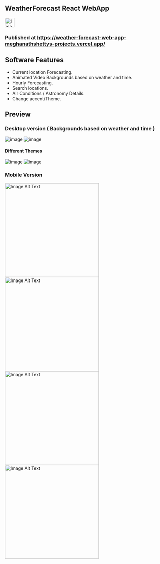 ## WeatherForecast React WebApp 
<img src="https://github.com/MeghanathShetty/Weather_Forecast_React_Web/assets/127648939/393aa232-4f7d-487f-8b8c-c172f9452449" alt="Image Alt Text" style="width:30px;" />

### Published at https://weather-forecast-web-app-meghanathshettys-projects.vercel.app/

## Software Features
* Current location Forecasting.
* Animated Video Backgrounds based on weather and time.
* Hourly Forecasting.
* Search locations.
* Air Conditions / Astronomy Details.
* Change accent/Theme.

## Preview
### Desktop version ( Backgrounds based on weather and time )
![image](https://github.com/MeghanathShetty/Weather_Forecast_React_Web/assets/127648939/20839562-f125-4898-90e3-d065d57c49b9)
![image](https://github.com/MeghanathShetty/Weather_Forecast_React_Web/assets/127648939/8e72f0e9-5369-4621-bb1a-3a6663ea515e)

#### Different Themes

![image](https://github.com/MeghanathShetty/Weather_Forecast_React_Web/assets/127648939/2177a2fb-8699-4ae5-bf56-485f25d7ec42)
![image](https://github.com/MeghanathShetty/Weather_Forecast_React_Web/assets/127648939/59ec0bfc-04fd-4773-abf0-df0ac1022bad)



### Mobile Version
<img src="https://github.com/MeghanathShetty/Weather_Forecast_React_Web/assets/127648939/393aa232-4f7d-487f-8b8c-c172f9452449" alt="Image Alt Text" style="width:300px;" />
<img src="https://github.com/MeghanathShetty/Weather_Forecast_React_Web/assets/127648939/6d139410-5d3e-46f1-a91b-b404f52b14a8" alt="Image Alt Text" style="width:300px;" />
<img src="https://github.com/MeghanathShetty/Weather_Forecast_React_Web/assets/127648939/8abe4296-d1a2-445b-a717-2b7e6add8b64" alt="Image Alt Text" style="width:300px;" />
<img src="https://github.com/MeghanathShetty/Weather_Forecast_React_Web/assets/127648939/f2dc1ebb-3604-407f-b77e-77e68afea99f" alt="Image Alt Text" style="width:300px;" />
